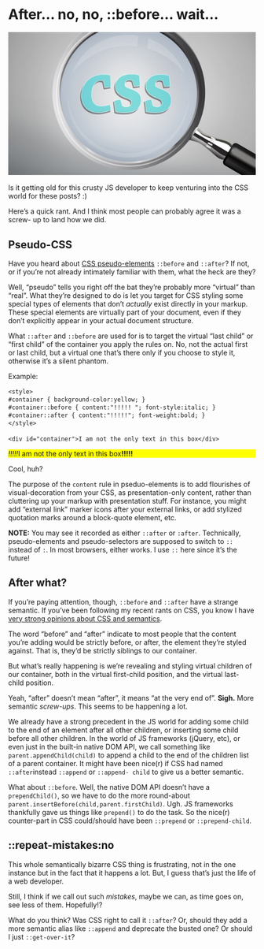 # After… no, no, ::before… wait…

![css][css]

Is it getting old for this crusty JS developer to keep venturing into the CSS
world for these posts? :)

Here’s a quick rant. And I think most people can probably agree it was a screw-
up to land how we did.

## Pseudo-CSS

Have you heard about [CSS pseudo-elements][1] `::before` and `::after`? If not,
or if you’re not already intimately familiar with them, what the heck are they?

Well, “pseudo” tells you right off the bat they’re probably more “virtual” than
“real”. What they’re designed to do is let you target for CSS styling some
special types of elements that don’t *actually* exist directly in your markup.
These special elements are virtually part of your document, even if they don’t
explicitly appear in your actual document structure.

What `::after` and `::before` are used for is to target the virtual “last child”
or “first child” of the container you apply the rules on. No, not the actual
first or last child, but a virtual one that’s there only if you choose to style
it, otherwise it’s a silent phantom.

Example:

    <style>
    #container { background-color:yellow; }
    #container::before { content:"!!!!! "; font-style:italic; }
    #container::after { content:"!!!!!"; font-weight:bold; }
    </style>
 
    <div id="container">I am not the only text in this box</div>

<style><!--
#container_ex1_inline::before { content:"!!!!!"; font-style:italic; }#container_ex1_inline::after { content:"!!!!!"; font-weight:bold; }
--></style>
<p id="container_ex1_inline" style="background-color: yellow;">I am not the only text in this box</p>

Cool, huh?

The purpose of the `content` rule in pseduo-elements is to add flourishes of
visual-decoration from your CSS, as presentation-only content, rather than
cluttering up your markup with presentation stuff. For instance, you might add
“external link” marker icons after your external links, or add stylized
quotation marks around a block-quote element, etc.

**NOTE:** You may see it recorded as either `::after` or `:after`. Technically, 
pseudo-elements and pseudo-selectors are supposed to switch to `::` instead of 
`:`. In most browsers, either works. I use `::` here since it’s the future!

## After what?

If you’re paying attention, though, `::before` and `::after` have a strange
semantic. If you’ve been following my recent rants on CSS, you know I have [very
strong opinions about CSS and semantics][2].

The word “before” and “after” indicate to most people that the content you’re
adding would be strictly before, or after, the element they’re styled against.
That is, they’d be strictly siblings to our container.

But what’s really happening is we’re revealing and styling virtual children of
our container, both in the virtual first-child position, and the virtual last-
child position.

Yeah, “after” doesn’t mean “after”, it means “at the very end of”. **Sigh.**
More semantic *screw-ups*. This seems to be happening a lot.

We already have a strong precedent in the JS world for adding some child to the
end of an element after all other children, or inserting some child before all
other children. In the world of JS frameworks (jQuery, etc), or even just in the
built-in native DOM API, we call something like `parent.appendChild(child)` to
append a child to the end of the children list of a parent container. It might
have been nice(r) if CSS had named `::after`instead `::append` or `::append-
child` to give us a better semantic.

What about `::before`. Well, the native DOM API doesn’t have a `prependChild()`,
so we have to do the more round-about
`parent.insertBefore(child,parent.firstChild)`. Ugh. JS frameworks thankfully
gave us things like `prepend()` to do the task. So the nice(r) counter-part in
CSS could/should have been `::prepend` or `::prepend-child`.

## ::repeat-mistakes:no

This whole semantically bizarre CSS thing is frustrating, not in the one
instance but in the fact that it happens a lot. But, I guess that’s just the
life of a web developer.

Still, I think if we call out such *mistakes*, maybe we can, as time goes on,
see less of them. Hopefully!?

What do you think? Was CSS right to call it `::after`? Or, should they add a
more semantic alias like `::append` and deprecate the busted one? Or should I
just `::get-over-it`?

[1]: https://developer.mozilla.org/en-US/docs/Web/CSS/Pseudo-elements
[2]: http://blog.getify.com/html-vs-css-semantics/

[css]: img/shutterstock_145488154-660x380.jpg